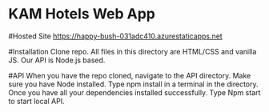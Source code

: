 # KAM Hotels Web App

#Hosted Site
https://happy-bush-031adc410.azurestaticapps.net

#Installation
Clone repo. All files in this directory are HTML/CSS and vanilla JS. Our API is Node.js based.

#API
When you have the repo cloned, navigate to the API directory. Make sure you have Node installed. Type npm install in a terminal in the directory. 
Once you have all your dependencies installed successfully. Type Npm start to start local API.
